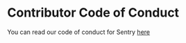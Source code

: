 # Contributor Code of Conduct

You can read our code of conduct for Sentry [here](https://sentry.penpow.dev/docs/code_of_conduct)